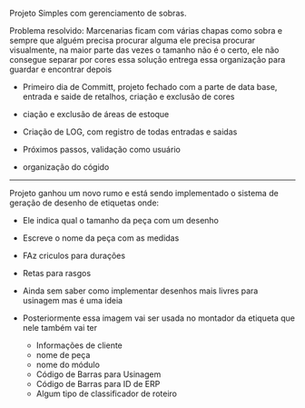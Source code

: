 Projeto Simples com gerenciamento de sobras.

Problema resolvido: Marcenarias ficam com várias chapas como sobra e sempre que alguém precisa procurar alguma
ele precisa procurar visualmente, na maior parte das vezes o tamanho não é o certo, ele não consegue separar por cores
essa solução entrega essa organização para guardar e encontrar depois 

- Primeiro dia de Committ, projeto fechado com a parte de data base, entrada e saide de retalhos, criação e exclusão de cores
- ciação e exclusão de áreas de estoque
- Criação de LOG, com registro de todas entradas e saidas

- Próximos passos, validação como usuário
- organização do cógido

------ 
Projeto ganhou um novo rumo e está sendo implementado o sistema de geração de desenho de etiquetas onde:
  - Ele indica qual o tamanho da peça com um desenho
  - Escreve o nome da peça com as medidas
  - FAz criculos para durações
  - Retas para rasgos
  - Ainda sem saber como implementar desenhos mais livres para usinagem mas é uma ideia

- Posteriormente essa imagem vai ser usada no montador da etiqueta que nele também vai ter
    - Informações de cliente
    - nome de peça
    - nome do módulo
    - Código de Barras para Usinagem
    - Código de Barras para ID de ERP
    - Algum tipo de classificador de roteiro
   
